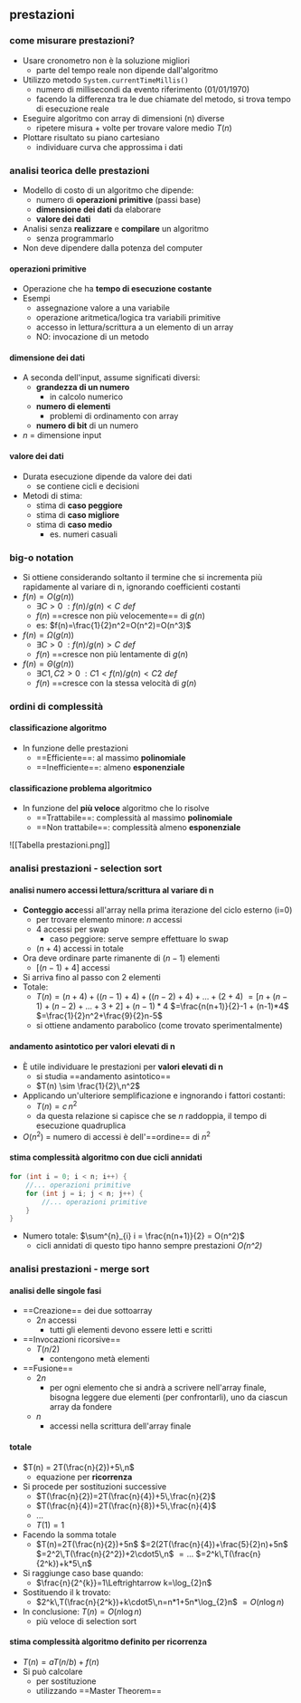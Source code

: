 ## prestazioni
### come misurare prestazioni?
- Usare cronometro non è la soluzione migliori
	- parte del tempo reale non dipende dall'algoritmo
- Utilizzo metodo ```System.currentTimeMillis()```
	- numero di millisecondi da evento riferimento (01/01/1970)
	- facendo la differenza tra le due chiamate del metodo, si trova tempo di esecuzione reale
- Eseguire algoritmo con array di dimensioni (n) diverse
	- ripetere misura + volte per trovare valore medio $T(n)$
- Plottare risultato su piano cartesiano
	- individuare curva che approssima i dati
### analisi teorica delle prestazioni
- Modello di costo di un algoritmo che dipende:
	- numero di **operazioni primitive** (passi base)
	- **dimensione dei dati** da elaborare
	- **valore dei dati**
- Analisi senza **realizzare** e **compilare** un algoritmo
	- senza programmarlo
- Non deve dipendere dalla potenza del computer
#### operazioni primitive
- Operazione che ha **tempo di esecuzione costante**
- Esempi
	- assegnazione valore a una variabile
	- operazione aritmetica/logica tra variabili primitive
	- accesso in lettura/scrittura a un elemento di un array
	- NO: invocazione di un metodo
#### dimensione dei dati
- A seconda dell'input, assume significati diversi:
	- **grandezza di un numero**
		- in calcolo numerico
	- **numero di elementi**
		- problemi di ordinamento con array
	- **numero di bit** di un numero
- $n$ = dimensione input

#### valore dei dati
- Durata esecuzione dipende da valore dei dati
	- se contiene cicli e decisioni
- Metodi di stima:
	- stima di **caso peggiore**
	- stima di **caso migliore**
	- stima di **caso medio**
		- es. numeri casuali

### big-o notation 
- Si ottiene considerando soltanto il termine che si incrementa più rapidamente al variare di n, ignorando coefficienti costanti
- $f(n)=O(g(n))$
	- $\exists C>0\ : f(n)/g(n) < C \, \, def$
	- $f(n)$ ==cresce non più velocemente== di $g(n)$
	- es: $f(n)=\frac{1}{2}n^2=O(n^2)=O(n^3)$
- $f(n)=\Omega(g(n))$
	- $\exists C>0\ : f(n)/g(n) > C \, \, def$
	- $f(n)$ ==cresce non più lentamente di $g(n)$
- $f(n)=\Theta(g(n))$
	-  $\exists C1,C2>0\ : C1 < f(n)/g(n) < C2 \, \, def$
	- $f(n)$ ==cresce con la stessa velocità di $g(n)$

### ordini di complessità
#### classificazione algoritmo
- In funzione delle prestazioni
	- ==Efficiente==: al massimo **polinomiale**
	- ==Inefficiente==: almeno **esponenziale**

#### classificazione problema algoritmico
- In funzione del **più veloce** algoritmo che lo risolve
	- ==Trattabile==: complessità al massimo **polinomiale**
	- ==Non trattabile==: complessità almeno **esponenziale**

![[Tabella prestazioni.png]]

### analisi prestazioni - selection sort
#### analisi numero accessi lettura/scrittura al variare di n
- **Conteggio acc**essi all'array nella prima iterazione del ciclo esterno (i=0)
	- per trovare elemento minore: $n$ accessi
	- 4 accessi per swap
		- caso peggiore: serve sempre effettuare lo swap
	- $(n+4)$ accessi in totale
- Ora deve ordinare parte rimanente di $(n-1)$ elementi
	- $[(n-1) + 4]$ accessi
- Si arriva fino al passo con $2$ elementi
- Totale:
	- $T(n) = (n+4) + ((n-1)+4) + ((n-2)+4)+ ...+(2+4)$
	            $=[n+(n-1)+(n-2)+...+3+2] + (n-1)*4$
	            $=\frac{n(n+1)}{2}-1 + (n-1)*4$
	            $=\frac{1}{2}n^2+\frac{9}{2}n-5$
	- si ottiene andamento parabolico (come trovato sperimentalmente)
#### andamento asintotico per valori elevati di n
- È utile individuare le prestazioni per **valori elevati di n**
	- si studia ==andamento asintotico==
	- $T(n) \sim \frac{1}{2}\,n^2$
- Applicando un'ulteriore semplificazione e ingnorando i fattori costanti:
	- $T(n)=c\,n^2$
	- da questa relazione si capisce che se $n$ raddoppia, il tempo di esecuzione quadruplica
- $O(n^2)$ = numero di accessi è dell'==ordine== di $n^2$

#### stima complessità algoritmo con due cicli annidati
```java
for (int i = 0; i < n; i++) {
	//... operazioni primitive
	for (int j = i; j < n; j++) {
		//... operazioni primitive
	}
}
```
- Numero totale: $\sum^{n}_{i} i = \frac{n(n+1)}{2} = O(n^2)$
	- cicli annidati di questo tipo hanno sempre prestazioni *O(n^2)*

### analisi prestazioni - merge sort
#### analisi delle singole fasi
- ==Creazione== dei due sottoarray
	- $2n$ accessi 
		- tutti gli elementi devono essere letti e scritti
- ==Invocazioni ricorsive==
	- $T(n/2)$
		- contengono metà elementi
- ==Fusione==
	- $2n$
		- per ogni elemento che si andrà a scrivere nell'array finale, bisogna leggere due elementi (per confrontarli), uno da ciascun array da fondere
	- $n$
		- accessi nella scrittura dell'array finale
#### totale
- $T(n) = 2T(\frac{n}{2})+5\,n$
	- equazione per **ricorrenza**
- Si procede per sostituzioni successive
	- $T(\frac{n}{2})=2T(\frac{n}{4})+5\,\frac{n}{2}$
	- $T(\frac{n}{4})=2T(\frac{n}{8})+5\,\frac{n}{4}$
	- ...
	- $T(1)=1$
- Facendo la somma totale
	- $T(n)=2T(\frac{n}{2})+5n$
	            $=2(2T(\frac{n}{4})+\frac{5}{2}n)+5n$
		    $=2^2\,T(\frac{n}{2^2})+2\cdot5\,n$
		    $=...$
		    $=2^k\,T(\frac{n}{2^k})+k*5\,n$
- Si raggiunge caso base quando:
	- $\frac{n}{2^{k}}=1\Leftrightarrow k=\log_{2}n$
- Sostituendo il k trovato:
	- $2^k\,T(\frac{n}{2^k})+k\cdot5\,n=n*1+5n*\log_{2}n$ $=O(n \log n)$
- In conclusione: $T(n)=O(n \log n)$
	- più veloce di selection sort

#### stima complessità algoritmo definito per ricorrenza
- $T(n)=aT(n/b)+f(n)$
- Si può calcolare
	- per sostituzione
	- utilizzando ==Master Theorem==
